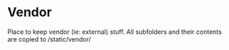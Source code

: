 
# Vendor

Place to keep vendor (ie: external) stuff.
All subfolders and their contents are copied to /static/vendor/
